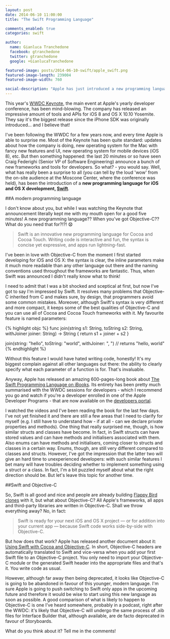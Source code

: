 ```yaml
---
layout: post
date: 2014-06-10 11:00:00
title: "The Swift Programming Language"

comments_enabled: true
categories: swift

author:
  name: Gianluca Tranchedone
  facebook: gtranchedone
  twitter: gtranchedone
  google: +GianlucaTranchedone

featured-image: posts/2014-06-10-swift/apple_swift.png
featured-image-length: 239004
featured-image-width: 760

social-description: "Apple has just introduced a new programming language for iOS and OS X development, Swift. Here are my first thoughts about this new language."
---
```

This year's [WWDC Keynote](https://www.youtube.com/watch?v=w87fOAG8fjk), the main event at Apple's yearly developer conference, has been mind-blowing. The company has released an impressive amount of tools and APIs for iOS 8 and OS X 10.10 Yosemite. They say it's the biggest release since the iPhone SDK was originally introduced… and I believe that!

I've been following the WWDC for a few years now, and every time Apple is able to surprise me. Most of the Keynote has been quite standard: updates about how the company is doing, new operating system for the Mac with fancy new features and UI, new operating system for mobile devices (iOS 8), etc. But then something happened: the last 20 minutes or so have seen Craig Federighi (Senior VP of Software Engineering) announce a bunch of new frameworks and tools for developers. So what? - you would say. Well, what has really been a surprise to all (you can tell by the loud 'wow' from the on-site audience at the Moscone Center, where the conference was held), has been the introduction of a **new programming language for iOS and OS X development, [Swift](https://developer.apple.com/swift/)**.

<!-- more -->

##A modern programming language

I don't know about you, but while I was watching the Keynote that announcement literally kept me with my mouth open for a good five minutes! A new programming language?? When you've got Objective-C?? What do you need that for?!?! :anguished:

>Swift is an innovative new programming language for Cocoa and Cocoa Touch. Writing code is interactive and fun, the syntax is concise yet expressive, and apps run lightning-fast.

I've been in love with Objective-C from the moment I first started developing for iOS and OS X: the syntax is clear, the inline parameters make it much more readable than any other language out there and the naming conventions used throughout the frameworks are fantastic. Thus, when Swift was announced I didn't really know what to think!

I need to admit that I was a bit shocked and sceptical at first, but now I've got to say I'm impressed by Swift. It resolves many problems that Objective-C inherited from C and makes sure, by design, that programmers avoid some common mistakes. Moreover, although Swift's syntax is very different and more compact, it keeps some of the best qualities of Objective-C and you can use all of Cocoa and Cocoa Touch frameworks with it. My favourite feature is named parameters:

{% highlight objc %}
func join(string s1: String, toString s2: String, withJoiner joiner: String) -> String {
	return s1 + joiner + s2
}

join(string: "hello", toString: "world", withJoiner: ", ")
// returns "hello, world"
{% endhighlight %}

Without this feature I would have hated writing code, honestly! It's my biggest complain against all other languages out there: the ability to clearly specify what each parameter of a function is for. That's invaluable.

Anyway, Apple has released an amazing 600-pages-long book about [The Swift Programming Language on iBooks](https://itunes.apple.com/us/book/the-swift-programming-language/id881256329?mt=11). Its entirety has been pretty much summarised with the WWDC sessions for developers - which I recommend you go and watch if you're a developer enrolled in one of the Apple Developer Programs - that are now available on the [developers portal](http://developer.apple.com).

I watched the videos and I've been reading the book for the last few days. I've not yet finished it and there are still a few areas that I need to clarify for myself (e.g. I still have to understand how - if at all - can we declare private properties and methods). One thing that really surprised me, though, is how similar structs and classes have become. In fact, in Swift structs can have stored values and can have methods and initialisers associated with them. Also enums can have methods and initialisers, coming closer to structs and classes in a certain way. Enums, though, are still very different compared to classes and structs. However, I've got the impression that the latter two will give an hard time to unexperienced developers: with such similar features I bet many will have troubles deciding whether to implement something using a struct or a class. In fact, I'm a bit puzzled myself about what the right direction should be. But let's leave this topic for another time.

##Swift and Objective-C

So, Swift is all good and nice and people are already building [Flappy Bird clones](https://github.com/gscalzo/FlappySwift) with it, but what about Objective-C? All Apple's frameworks, all apps and third-party libraries are written in Objective-C. Shall we throw everything away? No, in fact:

>Swift is ready for your next iOS and OS X project — or for addition into your current app — because Swift code works side-by-side with Objective-C.

But how does that work? Apple has released another document about it: [Using Swift with Cocoa and Objective-C](https://developer.apple.com/library/prerelease/ios/documentation/Swift/Conceptual/BuildingCocoaApps/). In short, Objective-C headers are automatically translated to Swift and vice-versa when you add your first Swift file to an Objective-C project. You only need to import your Objective-C module or the generated Swift header into the appropriate files and that's it. You write code as usual.

However, although far away then being deprecated, it looks like Objective-C is going to be abandoned in favour of this younger, modern language. I'm sure Apple is going to push switching to Swift only apps in the upcoming future and therefore it would be wise to start using this new language as soon as possible. A good comparison of what is likely to happen to Objective-C is one I've heard somewhere, probably in a podcast, right after the WWDC: it's likely that Objective-C will undergo the same process of .xib files for Interface Builder that, although available, are de facto deprecated in favour of Storyboards.

What do you think about it? Tell me in the comments!